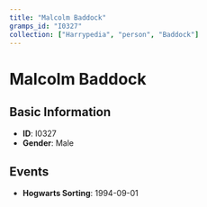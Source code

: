```yaml
---
title: "Malcolm Baddock"
gramps_id: "I0327"
collection: ["Harrypedia", "person", "Baddock"]
---
```


# Malcolm Baddock

## Basic Information

- **ID**: I0327
- **Gender**: Male

## Events

- **Hogwarts Sorting**: 1994-09-01

